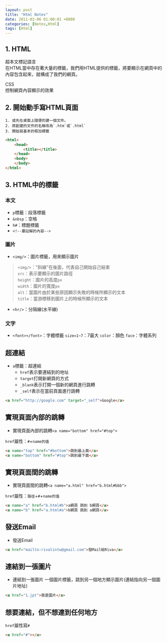 ```yaml
---
layout: post
title: "Html Notes"
date: 2011-02-06 01:00:01 +0800
categories: [Notes,Html]
tags: [Html]
---
```


## 1. HTML
超本文標記語言    
在HTML當中存在著大量的標籤，我們用HTML提供的標籤，將要顯示在網頁中的內容包含起來，就構成了我們的網頁。    

CSS    
控制網頁內容顯示的效果

## 2. 開始動手寫HTML頁面
    1. 或先在桌面上隨便的建一個文件。
    2. 將創建的文件的名稱改為`.htm`或`.html`
    3. 開始寫基本的框加標籤
  
```html
<html>
    <head>
        <title></title>
    </head>
    <body>
    </body>
</html>
```

## 3. HTML中的標籤
### 本文
- `p`標籤：段落標籤
- `&nbsp`：空格
- `h#`：標題標籤
- `<!--要註解的內容-->`

### 圖片
- `<img/>`：圖片標籤，用來顯示圖片
> `<img/>`："斜線"在後面，代表自己開始自己結束  
`src`：表示要顯示的圖片路徑  
`height`：圖片的高度`px`  
`width`：圖片的寬度`px`  
`alt`：當圖片由於某些原因顯示失敗的時候所顯示的文本  
`title`：當游標移到圖片上的時候所顯示的文本  
- `<hr/>`：分隔線(水平線)

### 文字
- `<font></font>`：字體標籤 `size=1~7`：7最大 `color`：顏色 `face`：字體系列

## 超連結
- `a`標籤：超連結 
    - `href`表示要連結到的地址 
    - `target`打開新網頁的方式 
    - `_blank`表示打開一個新的網頁進行跳轉 
    - `_self`表示在當前頁面進行跳轉

```html
<a href="http://google.com" target="_self">Google</a>
```
## 實現頁面內部的跳轉
- 實現頁面內部的跳轉`<a name="bottom" href="#top">`

`href`屬性：`#`+`name的值`

```html
<a name="top" href="#bottom">跳到最上面</a>
<a name="bottom" href="#top">跳到最下面</a>
```

## 實現頁面間的跳轉
- 實現頁面間的跳轉`<a name="a.html" href="b.html#bbb">`

`href`屬性：`路徑`+`#`+`name的值`

```html
<a name="a" href="b.html#b">a網頁 跳到 b網頁</a>
<a name="b" href="a.html#a">b網頁 跳到 a網頁</a>
```

## 發送Email
- 發送Email

```html
<a href="mailto:rivalintw@gmail.com">發Mail給Riva</a>
```

## 連結到一張圖片
- 連結到一張圖片
一個圖片標籤，跳到另一個地方顯示圖片(連結指向另一個圖片地址)

```html
<a href="1.jpt">我是圖片</a>
```

## 想要連結，但不想連到任何地方
`href`屬性寫`#`
```html
<a href="#"></a>
```